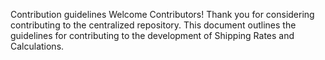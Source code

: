 Contribution guidelines
Welcome Contributors!
Thank you for considering contributing to the centralized repository. This document outlines the guidelines for contributing to the development of Shipping Rates and Calculations.
